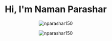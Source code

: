 <h1 align="center">Hi, I'm Naman Parashar </h1>
<p align="center"> <img src="https://komarev.com/ghpvc/?username=nparashar150&style=flat-square" alt="nparashar150" /> </p>
<p align="center"> <img src="https://github-readme-stats.vercel.app/api?username=nparashar150&layout=compact&theme=calm&count_private=true" alt="nparashar150" /> </p>
